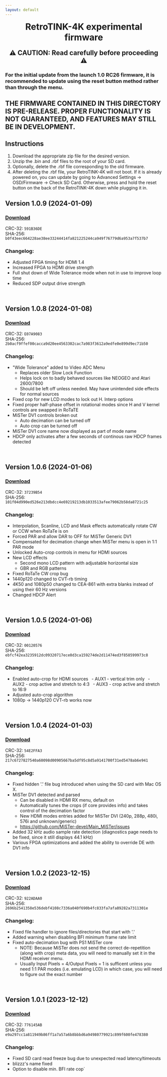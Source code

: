 ```yaml
---
layout: default
---
```


<h1 align="center" style="margin-top: 0px;">RetroTINK-4K experimental firmware</h1>

<p style="margin:20px;"></p>

<h2 align="center" style="margin-top: 0px;">⚠️ CAUTION: Read carefully before proceeding ⚠️</h2>

### For the initial update from the launch 1.0 RC26 firmware, it is recommended to update using the reset button method rather than through the menu.

## THE FIRMWARE CONTAINED IN THIS DIRECTORY IS PRE-RELEASE. PROPER FUNCTIONALITY IS NOT GUARANTEED, AND FEATURES MAY STILL BE IN DEVELOPMENT.

<p style="margin:20px;"></p>

## Instructions️

1. Download the appropriate zip file for the desired version.
2. Unzip the .bin and .rbf files to the root of your SD card.
3. Optionally, delete the .rbf file corresponding to the old firmware.
4. After deleting the .rbf file, your RetroTINK-4K will not boot. If it is already powered on, you can update by going to Advanced Settings -> OSD/Firmware -> Check SD Card. Otherwise, press and hold the reset button on the back of the RetroTINK-4K down while plugging it in.

<p style="margin:20px;"></p>

## Version 1.0.9 (2024-01-09)

### [Download](https://cdn.jsdelivr.net/gh/retrotink-llc/firmware@main/RetroTINK-4K/Experimental/rt4k_109.zip)
CRC-32: `591B36DE`  
SHA-256: `b0f43eec664228ae38ee33244414fa821225244ca949f76779d6a953a7f537b7`

### Changelog:
- Adjusted FPGA timing for HDMI 1.4
- Increased FPGA to HDMI drive strength
- Full shut down of Wide Tolerance mode when not in use to improve loop time
- Reduced SDP output drive strength

<br/>

## Version 1.0.8 (2024-01-08)

### [Download](https://cdn.jsdelivr.net/gh/retrotink-llc/firmware@main/RetroTINK-4K/Experimental/rt4k_108.zip)
CRC-32: `E07A9083`  
SHA-256: `2b0acf9ffef00cacca9d20ee4563302cac7a983f3612a9edfe0e899d9ec71b50`

### Changelog:
- "Wide Tolerance" added to Video ADC Menu
  - Replaces older Slow Lock Function
  - Helps lock on to badly behaved sources like NEOGEO and Atari 2600/7800
  - Should be left off unless needed. May have unintended side effects for normal sources  
- Fixed cop for new LCD modes to lock out H. Interp options
- Fixed proper half-phase offset in rotational modes since H and V kernel controls are swapped in RoTaTE
- MiSTer DV1 controls broken out
  - Auto decimation can be turned off
  - Auto crop can be turned off  
- MiSTer DV1 core name now displayed as part of mode name
- HDCP only activates after a few seconds of continous raw HDCP frames detected

<br/>

## Version 1.0.6 (2024-01-06)

### [Download](https://cdn.jsdelivr.net/gh/retrotink-llc/firmware@main/RetroTINK-4K/Experimental/rt4k_106.zip)
CRC-32: `37239B54`  
SHA-256: `101f04d990ed526e213dbdcc4e69219213db1033513afee79062b58da8721c25`

### Changelog:
- Interpolation, Scanline, LCD and Mask effects automatically rotate CW or CCW when RoTaTe is on
- Forced PAR and allow DAR to OFF for MiSTer Generic DV1
- Compensated for decimation change when MiSTer menu is open in 1:1 PAR mode
- Unlocked Auto-crop controls in menu for HDMI sources
- New LCD effects
  - Second mono LCD pattern with adjustable horizontal size
  - GBR and RGB patterns
- Fixed RoTaTe CW crop bug
- 1440p120 changed to CVT-rb timing
- 4K50 and 1080p50 changed to CEA-861 with extra blanks instead of using their 60 Hz versions
- Changed HDCP Alert

<br/>

## Version 1.0.5 (2024-01-06)

### [Download](https://cdn.jsdelivr.net/gh/retrotink-llc/firmware@main/RetroTINK-4K/Experimental/rt4k_105.zip)
CRC-32: `00120576`  
SHA-256: `ebfcf42ea3235912dc09320717ece0d3ca159274de2d11474ed3f858599973c8`

### Changelog:
- Enabled auto-crop for HDMI sources
&ensp;- AUX1 - vertical trim only
&ensp;- AUX2 - crop active and stretch to 4:3
&ensp;- AUX3 - crop active and stretch to 16:9
- Adjusted auto-crop algorithm
- 1080p -> 1440p120 CVT-rb works now

<br/>

## Version 1.0.4 (2024-01-03)

### [Download](https://cdn.jsdelivr.net/gh/retrotink-llc/firmware@main/RetroTINK-4K/Experimental/rt4k_104.zip)
CRC-32: `54E2FFA3`  
SHA-256: `217c6727827540a60098d00905667ba5df95c8d5a9141700f31ed5478ab6e941`

### Changelog:
- Fixed hidden '.' file bug introduced when using the SD card with Mac OS X.
- MiSTer DV1 detected and parsed
  - Can be disabled in HDMI RX menu, default on
  - Automatically tunes the crops (if core provides info) and takes control of the decimation factor
  - New HDMI modes entries added for MiSTer DVI (240p, 288p, 480i, 576i and unknown/generic)
  - https://github.com/MiSTer-devel/Main_MiSTer/issues
- Added 32 kHz audio sample rate detection (diagnostics page needs to be fixed, since it still displays 44.1 kHz)
- Various FPGA optimizations and added the ability to override DE with DV1 info

<br/>

## Version 1.0.2 (2023-12-15)

### [Download](https://cdn.jsdelivr.net/gh/retrotink-llc/firmware@main/RetroTINK-4K/Experimental/rt4k_102.zip)
CRC-32: `922ADAA0`  
SHA-256: `2696b2541358e536debf4108c7336a040f690b4fc833fa7afa89282a7311301e`

### Changelog:
- Fixed file handler to ignore files/directories that start with '.'
- Added warning when disabling BFI minimum frame rate limit
- Fixed auto-decimation bug with PS1 MiSTer core
  - NOTE: Because MiSTer does not send the correct de-repetition (along with crop) meta data, you will need to manually set it in the HDMI receiver menu.
  - Usually Input Pixels = 4/Output Pixels = 1 is sufficent unless you need 1:1 PAR modes (i.e. emulating LCD) in which case, you will need to figure out the exact number

<br/>

## Version 1.0.1 (2023-12-12)

### [Download](https://cdn.jsdelivr.net/gh/retrotink-llc/firmware@main/RetroTINK-4K/Experimental/rt4k_101.zip)
CRC-32: `776145AB`  
SHA-256: `e9a297cc1a811949b86ff1a7a57a6b8bbbd6a94980779921c899f600fe478380`

### Changelog:
- Fixed SD card read freeze bug due to unexpected read latency/timeouts
- blizzz's name fixed
- Option to disable min. BFI rate cop`